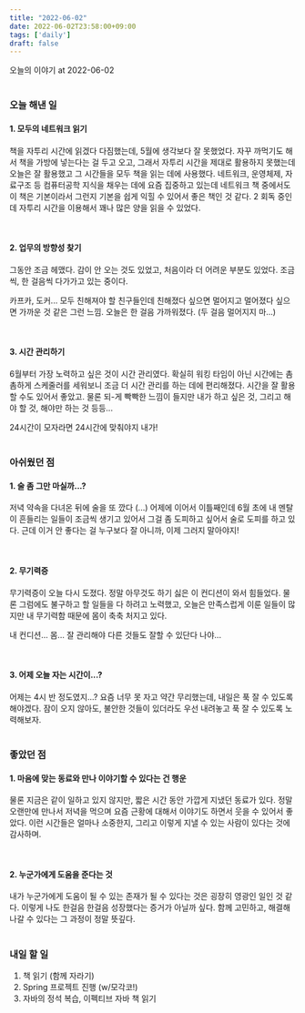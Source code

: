 ```yaml
---
title: "2022-06-02"
date: 2022-06-02T23:58:00+09:00
tags: ['daily']
draft: false
---
```

오늘의 이야기 at 2022-06-02
<!--more--> 

#
### 오늘 해낸 일
#### 1. 모두의 네트워크 읽기
책을 자투리 시간에 읽겠다 다짐했는데, 5월에 생각보다 잘 못했었다. 
자꾸 까먹기도 해서 책을 가방에 넣는다는 걸 두고 오고, 그래서 자투리 시간을 제대로 활용하지 못했는데 오늘은 잘 활용했고 그 시간들을 모두 책을 읽는 데에 사용했다. 
네트워크, 운영체제, 자료구조 등 컴퓨터공학 지식을 채우는 데에 요즘 집중하고 있는데 네트워크 책 중에서도 이 책은 기본이라서 그런지 기본을 쉽게 익힐 수 있어서 좋은 책인 것 같다. 
2 회독 중인데 자투리 시간을 이용해서 꽤나 많은 양을 읽을 수 있었다.

<br/>

#### 2. 업무의 방향성 찾기
그동안 조금 헤맸다. 
감이 안 오는 것도 있었고, 처음이라 더 어려운 부분도 있었다. 
조금씩, 한 걸음씩 다가가고 있는 중이다. 

카프카, 도커... 모두 친해져야 할 친구들인데 친해졌다 싶으면 멀어지고 멀어졌다 싶으면 가까운 것 같은 그런 느낌. 
오늘은 한 걸음 가까워졌다. (두 걸음 멀어지지 마...)

<br/>

#### 3. 시간 관리하기
6월부터 가장 노력하고 싶은 것이 시간 관리였다. 
확실히 워킹 타임이 아닌 시간에는 촘촘하게 스케줄러를 세워보니 조금 더 시간 관리를 하는 데에 편리해졌다. 
시간을 잘 활용할 수도 있어서 좋았고. 물론 되-게 빡빡한 느낌이 들지만 내가 하고 싶은 것, 그리고 해야 할 것, 해야만 하는 것 등등... 

24시간이 모자라면 24시간에 맞춰야지 내가!


#
### 아쉬웠던 점
#### 1. 술 좀 그만 마실까...?
저녁 약속을 다녀온 뒤에 술을 또 깠다 (...) 
어제에 이어서 이틀째인데 6월 초에 내 멘탈이 흔들리는 일들이 조금씩 생기고 있어서 그걸 좀 도피하고 싶어서 술로 도피를 하고 있다.
근데 이거 안 좋다는 걸 누구보다 잘 아니까, 이제 그러지 말아야지!

<br/>

#### 2. 무기력증
무기력증이 오늘 다시 도졌다. 
정말 아무것도 하기 싫은 이 컨디션이 와서 힘들었다. 
물론 그럼에도 불구하고 할 일들을 다 하려고 노력했고, 오늘은 만족스럽게 이룬 일들이 많지만 내 무기력함 때문에 몸이 축축 처지고 있다. 

내 컨디션... 몸... 잘 관리해야 다른 것들도 잘할 수 있단다 나야...

<br/>

#### 3. 어제 오늘 자는 시간이...?
어제는 4시 반 정도였지...? 요즘 너무 못 자고 약간 무리했는데, 내일은 푹 잘 수 있도록 해야겠다. 
잠이 오지 않아도, 불안한 것들이 있더라도 우선 내려놓고 푹 잘 수 있도록 노력해보자.


#
### 좋았던 점
#### 1. 마음에 맞는 동료와 만나 이야기할 수 있다는 건 행운
물론 지금은 같이 일하고 있지 않지만, 짧은 시간 동안 가깝게 지냈던 동료가 있다. 
정말 오랜만에 만나서 저녁을 먹으며 요즘 근황에 대해서 이야기도 하면서 웃을 수 있어서 좋았다. 
이런 시간들은 얼마나 소중한지, 그리고 이렇게 지낼 수 있는 사람이 있다는 것에 감사하며.

<br/>

#### 2. 누군가에게 도움을 준다는 것
내가 누군가에게 도움이 될 수 있는 존재가 될 수 있다는 것은 굉장히 영광인 일인 것 같다. 
이렇게 나도 한걸음 한걸음 성장했다는 증거가 아닐까 싶다. 
함께 고민하고, 해결해나갈 수 있다는 그 과정이 정말 뜻깊다.


#
### 내일 할 일
1. 책 읽기 (함께 자라기)
2. Spring 프로젝트 진행 (w/모각코!)
3. 자바의 정석 복습, 이펙티브 자바 책 읽기